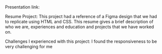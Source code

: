Presentation link: 

Resume Project: This project had a reference of a Figma design that we had to replicate using HTML and CSS. This resume gives a brief description of who we are, experiences and education and projects that we have worked on. 

Challenges I experienced with this project:
I found the responsiveness to be very challenging for me 